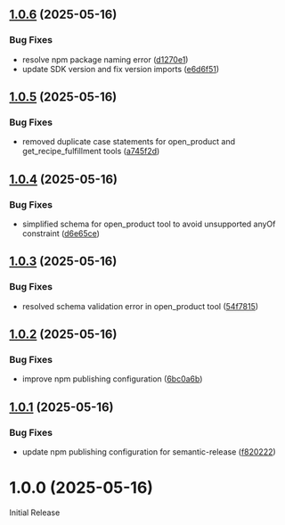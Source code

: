 ## [1.0.6](https://github.com/saya6k/mcp-grocy-api/compare/v1.0.5...v1.0.6) (2025-05-16)


### Bug Fixes

* resolve npm package naming error ([d1270e1](https://github.com/saya6k/mcp-grocy-api/commit/d1270e12097621736df1a349789b98ad2e61a95e))
* update SDK version and fix version imports ([e6d6f51](https://github.com/saya6k/mcp-grocy-api/commit/e6d6f5113a159b059244c47630982541e7169b38))

## [1.0.5](https://github.com/saya6k/mcp-grocy-api/compare/v1.0.4...v1.0.5) (2025-05-16)


### Bug Fixes

* removed duplicate case statements for open_product and get_recipe_fulfillment tools ([a745f2d](https://github.com/saya6k/mcp-grocy-api/commit/a745f2d6e3dc5dc8bfcc28c4e9b632f01fc580f8))

## [1.0.4](https://github.com/saya6k/mcp-grocy-api/compare/v1.0.3...v1.0.4) (2025-05-16)


### Bug Fixes

* simplified schema for open_product tool to avoid unsupported anyOf constraint ([d6e65ce](https://github.com/saya6k/mcp-grocy-api/commit/d6e65cecd1c0790121821be97e24350dead924b9))

## [1.0.3](https://github.com/saya6k/mcp-grocy-api/compare/v1.0.2...v1.0.3) (2025-05-16)


### Bug Fixes

* resolved schema validation error in open_product tool ([54f7815](https://github.com/saya6k/mcp-grocy-api/commit/54f7815f0eb6473347b7d1d759ce1dac5148fef5))

## [1.0.2](https://github.com/saya6k/mcp-grocy-api/compare/v1.0.1...v1.0.2) (2025-05-16)


### Bug Fixes

* improve npm publishing configuration ([6bc0a6b](https://github.com/saya6k/mcp-grocy-api/commit/6bc0a6ba260f00bedd122cb88450d33b6a2d3d54))

## [1.0.1](https://github.com/saya6k/mcp-grocy-api/compare/v1.0.0...v1.0.1) (2025-05-16)


### Bug Fixes

* update npm publishing configuration for semantic-release ([f820222](https://github.com/saya6k/mcp-grocy-api/commit/f8202227d5c40eace97f760cdc35396ef20d9be0))

# 1.0.0 (2025-05-16)

Initial Release
